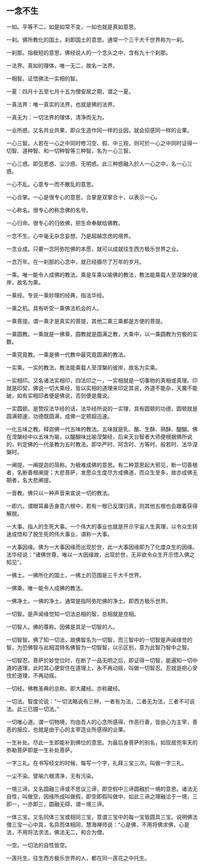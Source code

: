 ## 一念不生

一如。平等不二，如是如常不变，一如也就是真如意思。

一刹。佛所教化的国土，刹即国土的意思。通常一个三千大千世界称为一刹。

一刹那。指极短的意思，佛经说人的一个念头之中，含有九十个刹那。

一法界。真如的理体，唯一无二，故名一法界。

一相智。证悟佛法一实相的智。

一夏：四月十五至七月十五为僧安居之期，谓之一夏。

一真法界：唯一真实的法界，也就是佛的法界。

一真无为：一切法界的理体，清净而无为。

一业所惑。又名共业共果，即众生造作同一样的业因，就会招感同一样的业果。

一心三智。人若在一心之中同时修习空、假、中三观，则可於一心之中同时证得一切智、道种智、和一切种智等三种智，名为一心三智。

一心三惑。即见思惑、尘沙惑、无明惑。此三种惑融入於人一心之中，名一心三惑。

一心不乱。心意专一而不散乱的意思。

一心合掌。一心是很专心的意思，合掌是双掌合十，以表示一心。

一心称名。很专心的称念佛的名号。

一心归命。很专心的归依佛，把生命奉献给佛教。

一念不生。心中毫无杂念妄想，乃是超越念虑的境界。

一念业成。只要一念阿弥陀佛的本愿，就可以成就往生西方极乐世界之业。

一念万年。在一刹那的心念中，就已经摄尽了万年的岁月。

一乘。唯一能令人成佛的教法。乘是车乘以喻佛的教法，教法能乘载人至涅槃的彼岸，故名为乘。

一乘经。专说一乘妙理的经典，指法华经。

一乘之机。具有听受一乘佛法机会的人。

一乘菩提。谓一乘才是真实的菩提，其他二乘三乘都是方便的菩提。

一乘圆教。一乘就是一佛乘，圆教就是圆满之教，大乘中，以一乘圆教为穷极的实数。

一乘究竟教。一乘是佛一代教中最究竟圆满的教法。

一实乘。一实的教法，教法能乘载人至涅槃的彼岸，故名为实乘。

一实相印。又名诸法实相印，四法印之一，一实相就是一切事物的真相或真理。印就是印契，佛说一切大乘经，皆以实相的道理来印定其说，外道不能杂，天魔不能破，如有实相印者便是佛说，否则便是魔说。

一实圆顿。是赞叹法华经的话，法华经所说的一实理，具有圆顿的功德，圆顿就是圆满顿速，功德既圆满，成佛一定顿超迅速。

一化五味之教。释迦佛一代五味的教法。五味就是乳、酪、生酥、熟酥、醍醐。佛在涅槃经中以五味为喻，以醍醐味比喻涅槃经，后来天台智者大师便根据佛所说的，判定佛的一代圣教为五时教法。即华严时、阿含时、方等时、般若时、法华涅槃时。

一阐提。一阐提迦的简称。为极难成佛的意思。有二种意思起大邪见，断一切善根者，名断善根阐提；大悲菩萨，发愿众生度尽方成佛道，而众生至多，故亦成佛无期者，名大悲阐提。

一音教。佛只以一种声音来宣说一切的教法。

一即六。谓眼耳鼻舌身意六根中，若有一根已反璞归真，则其他五根也会跟着获得解脱。

一大事。指人的生死大事。一个伟大的事业也就是开示宇宙人生真理，以令众生转迷成悟和了脱生死的伟大事业，谓称一大事。

一大事因缘。佛为一大事因缘而出现於世，此一大事因缘即为了化度众生的因缘。法华经说：“诸佛世尊，唯以一大因缘故，出现於世，无非欲令众生开示悟入佛之知见”。

一佛土。一佛所化的国土，一佛土的范围是三千大千世界。

一佛乘。唯一能令人成佛的教法。

一佛净土。一佛的净土。通常是指阿弥陀佛的净土。即西方极乐世界。

一切智。是声闻缘觉知一切法总相的智，总相就是空相。

一切智人。佛的尊称。因佛是具足一切智的人。

一切智智。佛了知一切法，故佛智名为一切智，而三智中的一切智是声闻缘觉的智，为恐佛智与此相混特名佛智为一切智智，以示区别，意为此智乃智中之智。

一切智忍。菩萨於妙觉位时，在断了一品无明之后，即证得一切智，能遍知一切中道的道理，此时其心便安住在道理上，永不再动摇，叫做一切智忍。忍就是把心安住於道理，不再动摇。

一切经。佛教圣典的总称。即大藏经。亦称藏经。

一切法。智度论说：“一切法略说有三种，一者有为法，二者无为法，三者不可说法。此三已摄一切法。”

一切唯心道。谓一切物境，均由吾人的心念所感得，作恶行善，皆由心为主宰，善恶的报应，也就是由于心的主宰造业所感得的业果。

一生补处。尽此一生即能补到佛位的意思。为最后身菩萨的别名，如现居兜率天的弥勒菩萨即是一生补处菩萨。

一字三礼。在书写经文的时候，每写一个字，礼拜三宝三次。叫做一字三礼。

一尘不染。譬喻六根清净，无有污染。

一境三谛。又名圆融三谛或不思议三谛，即空假中三谛圆融於一境的意思。诸法无自性，叫做空，因缘所成叫做假，即空即假叫做中，如此三谛之理融洽于一境，三即一，一亦即三，圆融无碍，谓一境三谛。

一体三宝。又名同体三宝或相同三宝，意谓三宝中的每一宝皆圆具三宝。说明佛法僧三宝一心中具，名异而体相同，慧海禅师说：“心是佛，不用将佛求佛，心是法，不用将法求法，佛法无二，和合为僧。

一空。一切法的自性皆空。

一莲托生。往生西方极乐世界的人，都在同一莲花之中托生。
